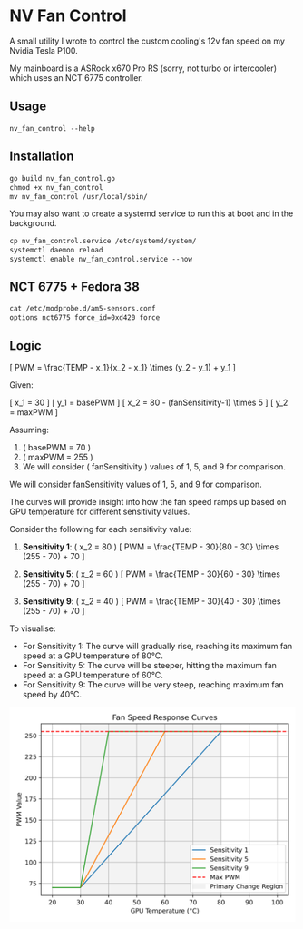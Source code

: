 # NV Fan Control

A small utility I wrote to control the custom cooling's 12v fan speed on my Nvidia Tesla P100.

My mainboard is a ASRock x670 Pro RS (sorry, not turbo or intercooler) which uses an NCT 6775 controller.

## Usage

```shell
nv_fan_control --help
```

## Installation

```shell
go build nv_fan_control.go
chmod +x nv_fan_control
mv nv_fan_control /usr/local/sbin/
```

You may also want to create a systemd service to run this at boot and in the background.

```shell
cp nv_fan_control.service /etc/systemd/system/
systemctl daemon reload
systemctl enable nv_fan_control.service --now
```

## NCT 6775 + Fedora 38

```shell
cat /etc/modprobe.d/am5-sensors.conf
options nct6775 force_id=0xd420 force
```

## Logic

\[ PWM = \frac{TEMP - x_1}{x_2 - x_1} \times (y_2 - y_1) + y_1 \]

Given:

\[ x_1 = 30 \]
\[ y_1 = basePWM \]
\[ x_2 = 80 - (fanSensitivity-1) \times 5 \]
\[ y_2 = maxPWM \]

Assuming:

1. \( basePWM = 70 \)
2. \( maxPWM = 255 \)
3. We will consider \( fanSensitivity \) values of 1, 5, and 9 for comparison.

We will consider fanSensitivity values of 1, 5, and 9 for comparison.

The curves will provide insight into how the fan speed ramps up based on GPU temperature for different sensitivity values.

Consider the following for each sensitivity value:

1. **Sensitivity 1**: \( x_2 = 80 \)
\[ PWM = \frac{TEMP - 30}{80 - 30} \times (255 - 70) + 70 \]

1. **Sensitivity 5**: \( x_2 = 60 \)
\[ PWM = \frac{TEMP - 30}{60 - 30} \times (255 - 70) + 70 \]

1. **Sensitivity 9**: \( x_2 = 40 \)
\[ PWM = \frac{TEMP - 30}{40 - 30} \times (255 - 70) + 70 \]

To visualise:

- For Sensitivity 1: The curve will gradually rise, reaching its maximum fan speed at a GPU temperature of 80°C.
- For Sensitivity 5: The curve will be steeper, hitting the maximum fan speed at a GPU temperature of 60°C.
- For Sensitivity 9: The curve will be very steep, reaching maximum fan speed by 40°C.

![](fan_response_curve.svg)
